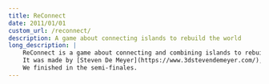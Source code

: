 ```yaml
---
title: ReConnect
date: 2011/01/01
custom_url: /reconnect/
description: A game about connecting islands to rebuild the world
long_description: |
    ReConnect is a game about connecting and combining islands to rebuild the world.
    It was made by [Steven De Meyer](https://www.3dstevendemeyer.com/), [Thijs Morlion](https://www.thijsmorlion.com/), [Elie Verbrugge](https://elieverbrugge.com/) and myself as entry for the [Imagine Cup](https://imaginecup.microsoft.com) 2011.
    We finished in the semi-finales.
---
```

